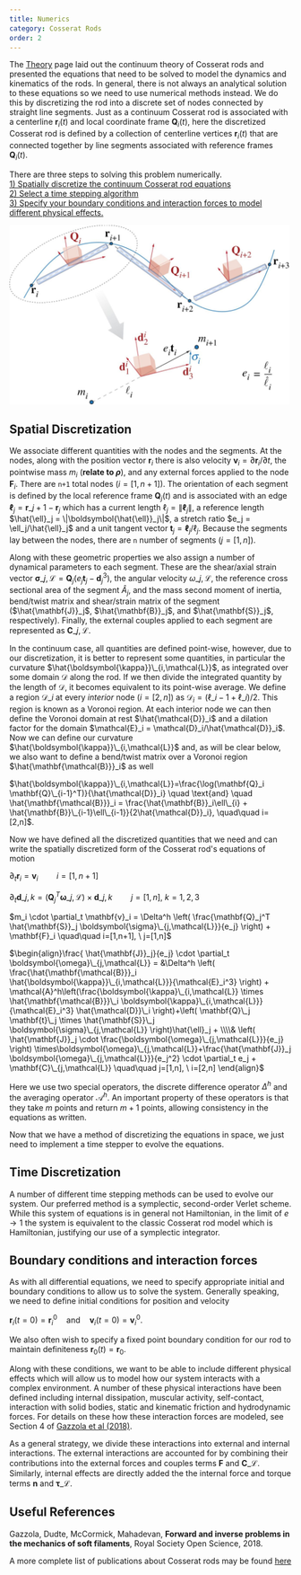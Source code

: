 ```yaml
---
title: Numerics
category: Cosserat Rods 
order: 2
---
```


The [Theory](../single-rods) page laid out the continuum theory of Cosserat rods and presented the equations that need to be solved to model the dynamics and kinematics of the rods. In general, there is not always an analytical solution to these equations so we need to use numerical methods instead. We do this by discretizing the rod into a discrete set of nodes connected by straight line segments. Just as a continuum Cosserat rod is associated with a centerline $\mathbf{r}_i(t)$ and local coordinate frame $\mathbf{Q}_i(t)$, here the discretized Cosserat rod is defined by a collection of centerline vertices $\mathbf{r}_i(t)$ that are connected together by line segments associated with reference frames $\mathbf{Q}_i(t)$. 

There are three steps to solving this problem numerically.  
[1) Spatially discretize the continuum Cosserat rod equations](#spatial-discretization)  
[2) Select a time stepping algorithm](#time-discretization)  
[3) Specify your boundary conditions and interaction forces to model different physical effects.](#boundary-conditions-and-interaction-forces)  

<img src="../../numerics.jpg" alt="image name" width="500"/>

## Spatial Discretization
We associate different quantities with the nodes and the segments. At the nodes, along with the position vector $\mathbf{r}_i$ there is also velocity $\mathbf{v}_i = \partial \mathbf{r}_i/\partial t$, the pointwise mass $m_i$ (**relate to $\rho$**), and any external forces applied to the node $\mathbf{F}_i$. There are `n+1` total nodes ($i=[1,n+1]$). The orientation of each segment is defined by the local reference frame $\mathbf{Q}_j(t)$ and is associated with an edge $\boldsymbol{\ell}_j = \mathbf{r}\_{j+1} - \mathbf{r}_j$ which has a current length $\ell_j = \|\boldsymbol{\ell}_j\|$, a reference length $\hat{\ell}_j = \|\boldsymbol{\hat{\ell}}_j\|$, a stretch ratio $e_j = \ell_j/\hat{\ell}_j$ and a unit tangent vector $\mathbf{t}_j = \mathbf{\ell}_j/\ell_j$. Because the segments lay between the nodes, there are `n` number of segments ($j=[1,n]$).

Along with these geometric properties we also assign a number of dynamical parameters to each segment. These are the shear/axial strain vector $\boldsymbol{\sigma}\_{j,\mathcal{L}} = \mathbf{Q}_j(e_j\mathbf{t}_j-\mathbf{d}_j^3)$, the angular velocity $\omega\_{j,\mathcal{L}}$, the reference cross sectional area of the segment $\hat{A}_j$, and the mass second moment of inertia, bend/twist matrix and shear/strain matrix of the segment ($\hat{\mathbf{J}}_j$, $\hat{\mathbf{B}}_j$, and $\hat{\mathbf{S}}_j$, respectively). Finally, the external couples applied to each segment are represented as $\mathbf{C}\_{j,\mathcal{L}}$.

In the continuum case, all quantities are defined point-wise, however, due to our discretization, it is better to represent some quantities, in particular the curvature $\hat{\boldsymbol{\kappa}}\_{i,\mathcal{L}}$, as integrated over some domain $\mathcal{D}$ along the rod. If we then divide the integrated quantity by the length of $\mathcal{D}$, it becomes equivalent to its point-wise average. We define a region $\mathcal{D}\_i$ at every *interior* node ($i=[2,n]$) as $\mathcal{D}_i = (\ell\_{i-1} + \ell\_i)/2$. This region is known as a Voronoi region. At each interior node we can then define the Voronoi domain at rest $\hat{\mathcal{D}}_i$ and a dilation factor for the domain $\mathcal{E}_i = \mathcal{D}_i/\hat{\mathcal{D}}_i$. Now we can define our curvature $\hat{\boldsymbol{\kappa}}\_{i,\mathcal{L}}$ and, as will be clear below, we also want to define a bend/twist matrix over a Voronoi region $\hat{\mathbf{\mathcal{B}}}_i$ as well

$\hat{\boldsymbol{\kappa}}\_{i,\mathcal{L}}=\frac{\log(\mathbf{Q}_i \mathbf{Q}\_{i-1}^T)}{\hat{\mathcal{D}}_i} \quad \text{and} \quad \hat{\mathbf{\mathcal{B}}}_i = \frac{\hat{\mathbf{B}}_i\ell\_{i} + \hat{\mathbf{B}}\_{i-1}\ell\_{i-1}}{2\hat{\mathcal{D}}_i}, \quad\quad i=[2,n]$. 

Now we have defined all the discretized quantities that we need and can write the spatially discretized form of the Cosserat rod's equations of motion

$\partial_t \mathbf{r}_i = \mathbf{v}_i \quad\quad i=[1,n+1]$

$\partial_t \mathbf{d}\_{j,k} = (\mathbf{Q}_j^T \boldsymbol{\omega}\_{j,\mathcal{L}}) \times \mathbf{d}\_{j,k} \quad\quad j=[1,n], \ k=1,2,3$

$m_i \cdot \partial_t \mathbf{v}_i = \Delta^h \left( \frac{\mathbf{Q}_j^T \hat{\mathbf{S}}_j \boldsymbol{\sigma}\_{j,\mathcal{L}}}{e_j} \right) + \mathbf{F}_i \quad\quad i=[1,n+1], \ j=[1,n]$


$\begin{align}\frac{ \hat{\mathbf{J}}_j}{e_j} \cdot \partial_t \boldsymbol{\omega}\_{j,\mathcal{L}} = &\Delta^h \left( \frac{\hat{\mathbf{\mathcal{B}}}_i \hat{\boldsymbol{\kappa}}\_{i,\mathcal{L}}}{\mathcal{E}_i^3} \right) + \mathcal{A}^h\left(\frac{\boldsymbol{\kappa}\_{i,\mathcal{L}} \times \hat{\mathbf{\mathcal{B}}}\_i \boldsymbol{\kappa}\_{i,\mathcal{L}}}{\mathcal{E}_i^3} \hat{\mathcal{D}}\_i \right)+\left( \mathbf{Q}\_j \mathbf{t}\_j \times \hat{\mathbf{S}}\_j \boldsymbol{\sigma}\_{j,\mathcal{L}} \right)\hat{\ell}_j + \\\\& \left( \hat{\mathbf{J}}_j \cdot \frac{\boldsymbol{\omega}\_{j,\mathcal{L}}}{e_j} \right) \times\boldsymbol{\omega}\_{j,\mathcal{L}}+\frac{\hat{\mathbf{J}}_j \boldsymbol{\omega}\_{j,\mathcal{L}}}{e_j^2} \cdot \partial_t e_j + \mathbf{C}\_{j,\mathcal{L}} \quad\quad j=[1,n], \ i=[2,n] \end{align}$

Here we use two special operators, the discrete difference operator $\Delta^h$ and the averaging operator $\mathcal{A}^h$. An important property of these operators is that they take $m$ points and return $m+1$ points, allowing consistency in the equations as written. 

Now that we have a method of discretizing the equations in space, we just need to implement a time stepper to evolve the equations. 

## Time Discretization
A number of different time stepping methods can be used to evolve our system. Our preferred method is a symplectic, second-order Verlet scheme. While this system of equations is in general not Hamiltonian, in the limit of $e\rightarrow1$ the system is equivalent to the classic Cosserat rod model which is Hamiltonian, justifying our use of a symplectic integrator. 

## Boundary conditions and interaction forces 
As with all differential equations, we need to specify appropriate initial and boundary conditions to allow us to solve the system. Generally speaking, we need to define initial conditions for position and velocity

$\mathbf{r}_i(t=0) = \mathbf{r}_i^0 \quad \text{and} \quad \mathbf{v}_i(t=0) = \mathbf{v}_i^0$.

We also often wish to specify a fixed point boundary condition for our rod to maintain definiteness $\mathbf{r}_0(t) = \mathbf{r}_0$.

Along with these conditions, we want to be able to include different physical effects which will allow us to model how our system interacts with a complex environment. A number of these physical interactions have been defined including internal dissipation, muscular activity, self-contact, interaction with solid bodies, static and kinematic friction and hydrodynamic forces. For details on these how these interaction forces are modeled, see Section 4 of [Gazzola et al (2018)](http://mattia-lab.com/wp-content/uploads/2018/06/Gazzola_RSOS_2018.pdf).

As a general strategy, we divide these interactions into external and internal interactions. The external interactions are accounted for by combining their contributions into the external forces and couples terms $\mathbf{F}$ and $\mathbf{C}\_{\mathcal{L}}$. Similarly, internal effects are directly added the the internal force and torque terms $\mathbf{n}$ and $\boldsymbol{\tau}\_{\mathcal{L}}$. 

<!--
#### Dissipation
Real materials have internal friction and viscoelastic losses which lead to energy dissipation. A simple method of modeling this dissipation is with Rayleigh potentials, which while not directly modeling the underlying mechanism, does an adequate job of representing the energy loss due to these friction effects. Viscous forces and torques per unit length ($\mathbf{f}_\nu$ and $\mathbf{c}\_\mathcal{L}$) are computed as linear function of the linear and angular velocities along with a constant representing the translations and rotational internal friction coefficients ($\gamma_t$ and $\gamma_r$)

$\mathbf{f}\_{\nu} = -\gamma_t \mathbf{v}$

$\mathbf{c}\_{\mathcal{L},\nu} = -\gamma_r \boldsymbol{\omega}\_\mathcal{L}$

Generally, we use a single dissipation constant such at $\gamma = \gamma_t = \gamma_r$.

#### Muscular activity

#### Self-contact

#### Interaction with solid boundaries

#### Friction

#### Hydrodynamics
-->


## Useful References
Gazzola, Dudte, McCormick, Mahadevan, **Forward and inverse problems in the mechanics of soft filaments**, Royal Society Open Science, 2018.  

A more complete list of publications about Cosserat rods may be found [here](../../4_publications/publications)